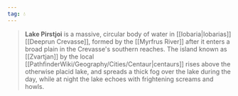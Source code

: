 ```yaml
---
tag: 💧
---
```

> **Lake Pirstjoi** is a massive, circular body of water in [[Iobaria|Iobarias]] [[Deeprun Crevasse]], formed by the [[Myrfrus River]] after it enters a broad plain in the Crevasse's southern reaches. The island known as [[Zvartjan]] by the local [[PathfinderWiki/Geography/Cities/Centaur|centaurs]] rises above the otherwise placid lake, and spreads a thick fog over the lake during the day, while at night the lake echoes with frightening screams and howls. 








